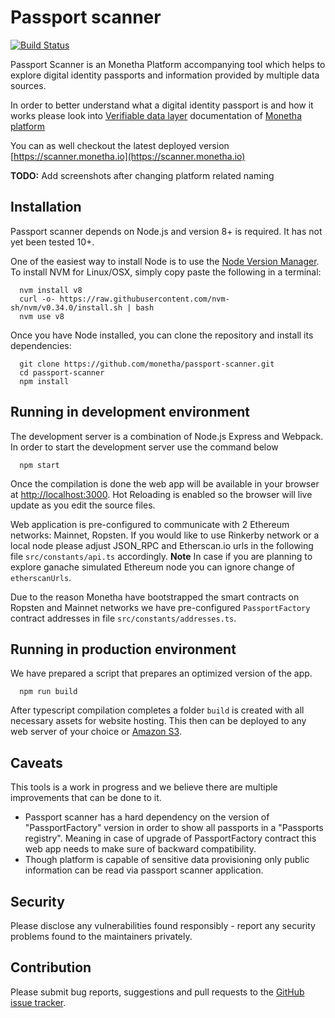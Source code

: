 # Passport scanner

[![Build Status][1]][2]

[1]: https://travis-ci.org/monetha/passport-scanner.svg?branch=master
[2]: https://travis-ci.org/monetha/passport-scanner

Passport Scanner is an Monetha Platform accompanying tool which helps to explore digital identity passports and information provided by multiple data sources.

In order to better understand what a digital identity passport is and how it works please look into [Verifiable data layer](https://github.com/monetha/reputation-layer) documentation of [Monetha platform](https://www.monetha.io/monetha-framework.pdf)

You can as well checkout the latest deployed version [https://scanner.monetha.io](https://scanner.monetha.io)

**TODO:** Add screenshots after changing platform related naming

## Installation

Passport scanner depends on Node.js and version 8+ is required. It has not yet been tested 10+.

One of the easiest way to install Node is to use the [Node Version Manager](https://github.com/nvm-sh/nvm). To install NVM for Linux/OSX, simply copy paste the following in a terminal:

```shell
  nvm install v8
  curl -o- https://raw.githubusercontent.com/nvm-sh/nvm/v0.34.0/install.sh | bash
  nvm use v8
```

Once you have Node installed, you can clone the repository and install its dependencies:

```shell
  git clone https://github.com/monetha/passport-scanner.git
  cd passport-scanner
  npm install
```

## Running in development environment

The development server is a combination of Node.js Express and Webpack. In order to start the development server use the command below

```shell
  npm start
```

Once the compilation is done the web app will be available in your browser at [http://localhost:3000](http://localhost:3000). Hot Reloading is enabled so the browser will live update as you edit the source files.

Web application is pre-configured to communicate with 2 Ethereum networks: Mainnet, Ropsten. If you would like to use Rinkerby network or a local node please adjust JSON_RPC and Etherscan.io urls in the following file `src/constants/api.ts`  accordingly. **Note** In case if you are planning to explore ganache simulated Ethereum node you can ignore change of `etherscanUrls`.

Due to the reason Monetha have bootstrapped the smart contracts on Ropsten and Mainnet networks we have pre-configured `PassportFactory` contract addresses in file `src/constants/addresses.ts`.

## Running in production environment

We have prepared a script that prepares an optimized version of the app.

```shell
  npm run build
```

After typescript compilation completes a folder `build` is created with all necessary assets for website hosting. This then can be deployed to any web server of your choice or [Amazon S3](https://docs.aws.amazon.com/AmazonS3/latest/dev/WebsiteHosting.html).

## Caveats

This tools is a work in progress and we believe there are multiple improvements that can be done to it.

- Passport scanner has a hard dependency on the version of "PassportFactory" version in order to show all passports in a "Passports registry". Meaning in case of upgrade of PassportFactory contract this web app needs to make sure of backward compatibility.
- Though platform is capable of sensitive data provisioning only public information can be read via passport scanner application.

## Security

Please disclose any vulnerabilities found responsibly - report any security problems found to the maintainers privately.

## Contribution

Please submit bug reports, suggestions and pull requests to the [GitHub issue tracker](https://github.com/monetha/passport-scanner/issues).
